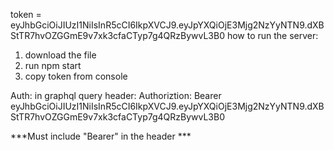 token = eyJhbGciOiJIUzI1NiIsInR5cCI6IkpXVCJ9.eyJpYXQiOjE3Mjg2NzYyNTN9.dXBStTR7hvOZGGmE9v7xk3cfaCTyp7g4QRzBywvL3B0
how to run the server:
1. download the file
2. run npm start
3. copy token from console 


Auth:
in graphql query header:
Authoriztion: Bearer eyJhbGciOiJIUzI1NiIsInR5cCI6IkpXVCJ9.eyJpYXQiOjE3Mjg2NzYyNTN9.dXBStTR7hvOZGGmE9v7xk3cfaCTyp7g4QRzBywvL3B0

***Must include "Bearer" in the header ***